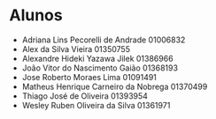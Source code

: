 # Alunos

* Adriana Lins Pecorelli de Andrade	01006832
* Alex da Silva Vieira	01350755
* Alexandre Hideki Yazawa Jilek	01386966
* João Vitor do Nascimento Gaião	01368193
* Jose Roberto Moraes Lima	01091491
* Matheus Henrique Carneiro da Nobrega	01370499
* Thiago José de Oliveira	01393954
* Wesley Ruben Oliveira da Silva	01361971
